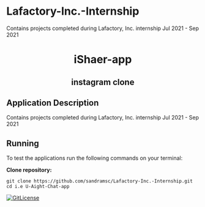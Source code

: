 # Lafactory-Inc.-Internship
Contains projects completed during Lafactory, Inc. internship Jul 2021 - Sep 2021
<!-- PROJECT TITLE -->
  <h1 align="center">iShaer-app</h1>
 <h2 2 align="center">
    instagram clone
    <br />
    </h2>

## Application Description
Contains projects completed during Lafactory, Inc. internship Jul 2021 - Sep 2021

## Running

To test the applications run the following commands on your terminal:

**Clone repository:**

```
git clone https://github.com/sandramsc/Lafactory-Inc.-Internship.git
cd i.e U-Aight-Chat-app 
```

[![GitLicense](https://img.shields.io/badge/License-MIT-brown.svg)]((https://github.com/sandramsc/Lafactory-Inc.-Internship/blob/main/LICENSE)https://github.com/sandramsc/Lafactory-Inc.-Internship/blob/main/LICENSE)

